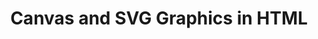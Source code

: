 ---
id: canvas-and-svg-graphics
title: Canvas and SVG Graphics in HTML
sidebar_label: Canvas and SVG Graphics
sidebar_position: 3
tags: [html, web-development, canvas, svg, graphics]
description: In this tutorial, you will learn how to use the Canvas and SVG graphics APIs in HTML to draw shapes, images, and animations on a web page.
---